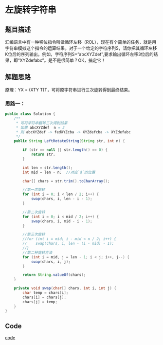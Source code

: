 # 左旋转字符串

## 题目描述
汇编语言中有一种移位指令叫做循环左移（ROL），现在有个简单的任务，就是用字符串模拟这个指令的运算结果。对于一个给定的字符序列S，请你把其循环左移K位后的序列输出。例如，字符序列S=”abcXYZdef”,要求输出循环左移3位后的结果，即“XYZdefabc”。是不是很简单？OK，搞定它！
## 解题思路
原理：YX = (XTY T)T，可将原字符串进行三次旋转得到最终结果。
### 思路一：
```java
public class Solution {
    /**
     * 可将字符串翻转三次得到结果
     * 如果 abcXYZdef  n = 3
     * 则 abcXYZdef -> fedXYZcba -> XYZdefcba -> XYZdefabc
     */
    public String LeftRotateString(String str, int n) {

        if (str == null || str.length() == 0) {
            return str;
        }

        int len = str.length();
        int mid = len - n;  //对应`d`的位置

        char[] chars = str.trim().toCharArray();

        //第一次旋转
        for (int i = 0; i < len / 2; i++) {
            swap(chars, i, len - i - 1);
        }

        //第二次旋转
        for (int i = 0; i < mid / 2; i++) {
            swap(chars, i, mid - i - 1);
        }

        //第三次旋转
        //for (int i = mid; i - mid < n / 2; i++) {
        //    swap(chars, i, len - (i - mid) - 1);
        //}
        //第二种旋转方法
        for (int i = mid, j = len - 1; i < j; i++, j--) {
            swap(chars, i, j);
        }

        return String.valueOf(chars);
    }

    private void swap(char[] chars, int i, int j) {
        char temp = chars[i];
        chars[i] = chars[j];
        chars[j] = temp;
    }
}
```


## Code
[code](../code/Test43.java)<br/>
